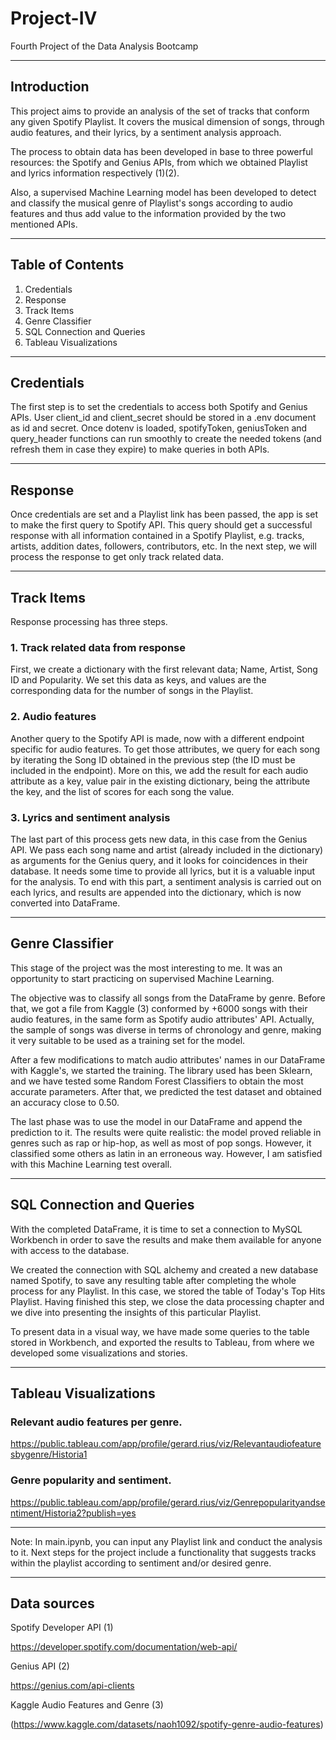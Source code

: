 # Project-IV
Fourth Project of the Data Analysis Bootcamp

--- 

## Introduction

This project aims to provide an analysis of the set of tracks that conform any given Spotify Playlist. It covers the musical dimension of songs, through audio features, and their lyrics, by a sentiment analysis approach.

The process to obtain data has been developed in base to three powerful resources: the Spotify and Genius APIs, from which we obtained Playlist and lyrics information respectively (1)(2).

Also, a supervised Machine Learning model has been developed to detect and classify the musical genre of Playlist's songs according to audio features and thus add value to the information provided by the two mentioned APIs.

---

## Table of Contents

1. Credentials
2. Response
3. Track Items
4. Genre Classifier
5. SQL Connection and Queries
6. Tableau Visualizations

---
## Credentials

The first step is to set the credentials to access both Spotify and Genius APIs. User client_id and client_secret should be stored in a .env document as id and secret. Once dotenv is loaded, spotifyToken, geniusToken and query_header functions can run smoothly to create the needed tokens (and refresh them in case they expire) to make queries in both APIs.

---

## Response

Once credentials are set and a Playlist link has been passed, the app is set to make the first query to Spotify API. This query should get a successful response with all information contained in a Spotify Playlist, e.g. tracks, artists, addition dates, followers, contributors, etc. In the next step, we will process the response to get only track related data.

---


## Track Items

Response processing has three steps.

### 1. Track related data from response
First, we create a dictionary with the first relevant data; Name, Artist, Song ID and Popularity. We set this data as keys, and values are the corresponding data for the number of songs in the Playlist.

### 2. Audio features
Another query to the Spotify API is made, now with a different endpoint specific for audio features. To get those attributes, we query for each song by iterating the Song ID obtained in the previous step (the ID must be included in the endpoint). More on this, we add the result for each audio attribute as a key, value pair in the existing dictionary, being the attribute the key, and the list of scores for each song the value.

### 3. Lyrics and sentiment analysis
The last part of this process gets new data, in this case from the Genius API. We pass each song name and artist (already included in the dictionary) as arguments for the Genius query, and it looks for coincidences in their database. It needs some time to provide all lyrics, but it is a valuable input for the analysis. To end with this part, a sentiment analysis is carried out on each lyrics, and results are appended into the dictionary, which is now converted into DataFrame.

---

## Genre Classifier

This stage of the project was the most interesting to me. It was an opportunity to start practicing on supervised Machine Learning.

The objective was to classify all songs from the DataFrame by genre. Before that, we got a file from Kaggle (3) conformed by +6000 songs with their audio features, in the same form as Spotify audio attributes' API. Actually, the sample of songs was diverse in terms of chronology and genre, making it very suitable to be used as a training set for the model.

After a few modifications to match audio attributes' names in our DataFrame with Kaggle's, we started the training. The library used has been Sklearn, and we have tested some Random Forest Classifiers to obtain the most accurate parameters. After that, we predicted the test dataset and obtained an accuracy close to 0.50.

The last phase was to use the model in our DataFrame and append the prediction to it. The results were quite realistic: the model proved reliable in genres such as rap or hip-hop, as well as most of pop songs. However, it classified some others as latin in an erroneous way. However, I am satisfied with this Machine Learning test overall.

---


## SQL Connection and Queries

With the completed DataFrame, it is time to set a connection to MySQL Workbench in order to save the results and make them available for anyone with access to the database.

We created the connection with SQL alchemy and created a new database named Spotify, to save any resulting table after completing the whole process for any Playlist. In this case, we stored the table of Today's Top Hits Playlist. Having finished this step, we close the data processing chapter and we dive into presenting the insights of this particular Playlist.

To present data in a visual way, we have made some queries to the table stored in Workbench, and exported the results to Tableau, from where we developed some visualizations and stories.

---

## Tableau Visualizations

### Relevant audio features per genre.

https://public.tableau.com/app/profile/gerard.rius/viz/Relevantaudiofeaturesbygenre/Historia1


### Genre popularity and sentiment.

https://public.tableau.com/app/profile/gerard.rius/viz/Genrepopularityandsentiment/Historia2?publish=yes



--- 

Note: In main.ipynb, you can input any Playlist link and conduct the analysis to it. Next steps for the project include a functionality that suggests tracks within the playlist according to sentiment and/or desired genre.

---

## Data sources

Spotify Developer API (1)

https://developer.spotify.com/documentation/web-api/

Genius API (2)

https://genius.com/api-clients

Kaggle Audio Features and Genre (3)

(https://www.kaggle.com/datasets/naoh1092/spotify-genre-audio-features) 